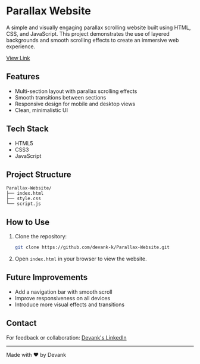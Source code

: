 # Parallax Website

A simple and visually engaging parallax scrolling website built using HTML, CSS, and JavaScript. This project demonstrates the use of layered backgrounds and smooth scrolling effects to create an immersive web experience.

<a link href="https://devank-k.github.io/Parallax-Website/" target="_blank">View Link</a>

## Features
- Multi-section layout with parallax scrolling effects  
- Smooth transitions between sections  
- Responsive design for mobile and desktop views  
- Clean, minimalistic UI

## Tech Stack
- HTML5  
- CSS3  
- JavaScript

## Project Structure
```
Parallax-Website/
├── index.html
├── style.css
└── script.js
```

## How to Use
1. Clone the repository:
   ```bash
   git clone https://github.com/devank-k/Parallax-Website.git
   ```
2. Open `index.html` in your browser to view the website.

## Future Improvements
- Add a navigation bar with smooth scroll  
- Improve responsiveness on all devices  
- Introduce more visual effects and transitions

## Contact
For feedback or collaboration: [Devank's LinkedIn](https://www.linkedin.com/in/devank-k/)

---

Made with ❤️ by Devank
